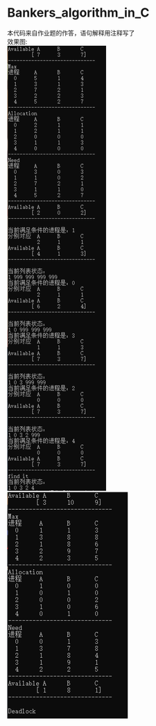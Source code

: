 # Bankers_algorithm_in_C
本代码来自作业题的作答，语句解释用注释写了  
效果图:  
![image](./images/2.png)
![image](./images/deadlock.png)
